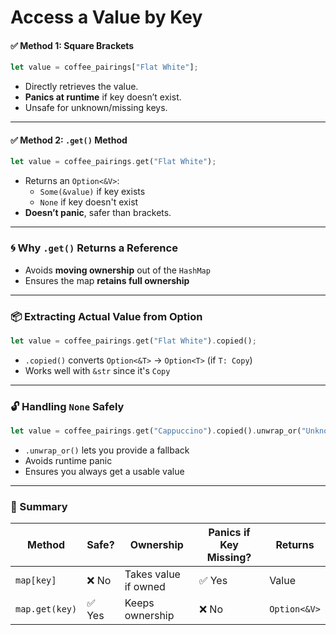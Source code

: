 # Access a Value by Key


#### ✅ Method 1: **Square Brackets**
```rust
let value = coffee_pairings["Flat White"];
```
- Directly retrieves the value.
- **Panics at runtime** if key doesn’t exist.
- Unsafe for unknown/missing keys.

---

#### ✅ Method 2: **`.get()` Method**
```rust
let value = coffee_pairings.get("Flat White");
```
- Returns an `Option<&V>`:
  - `Some(&value)` if key exists
  - `None` if key doesn't exist
- **Doesn’t panic**, safer than brackets.

---

### 🌀 Why `.get()` Returns a Reference
- Avoids **moving ownership** out of the `HashMap`
- Ensures the map **retains full ownership**

---

### 📦 Extracting Actual Value from Option
```rust
let value = coffee_pairings.get("Flat White").copied();
```
- `.copied()` converts `Option<&T>` → `Option<T>` (if `T: Copy`)
- Works well with `&str` since it's `Copy`

---

### 🔓 Handling `None` Safely
```rust
let value = coffee_pairings.get("Cappuccino").copied().unwrap_or("Unknown Milk");
```
- `.unwrap_or()` lets you provide a fallback
- Avoids runtime panic
- Ensures you always get a usable value

---

### 🚨 Summary
| Method         | Safe? | Ownership | Panics if Key Missing? | Returns         |
|----------------|-------|-----------|-------------------------|-----------------|
| `map[key]`     | ❌ No | Takes value if owned | ✅ Yes               | Value           |
| `map.get(key)` | ✅ Yes | Keeps ownership       | ❌ No                | `Option<&V>`    |
